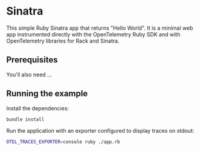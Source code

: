 # Sinatra

This simple Ruby Sinatra app that returns "Hello World".
It is a minimal web app instrumented directly with the OpenTelemetry Ruby SDK and with OpenTelemetry libraries for Rack and Sinatra.

## Prerequisites

You'll also need ...

## Running the example

Install the dependencies:

```bash
bundle install
```

Run the application with an exporter configured to display traces on stdout:

```bash
OTEL_TRACES_EXPORTER=console ruby ./app.rb
```
